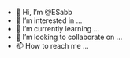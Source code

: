 - 👋 Hi, I’m @ESabb
- 👀 I’m interested in ...
- 🌱 I’m currently learning ...
- 💞️ I’m looking to collaborate on ...
- 📫 How to reach me ...

<!---
ESabb/ESabb is a ✨ special ✨ repository because its `README.md` (this file) appears on your GitHub profile.
You can click the Preview link to take a look at your changes.
--->
